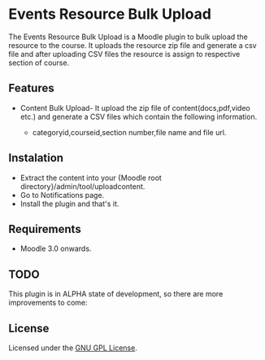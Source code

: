 Events Resource Bulk Upload
===========================

The Events Resource Bulk Upload is  a Moodle plugin to bulk upload the resource to the course.
It uploads the resource zip file and generate a csv file and after uploading CSV files the resource is assign to respective section of course.

Features
--------

- Content Bulk Upload- It upload the zip file of content(docs,pdf,video etc.) and generate a CSV files which contain the following information.
    
    - categoryid,courseid,section number,file name and file url.

Instalation
-----------
- Extract the content into your {Moodle root directory}/admin/tool/uploadcontent.
- Go to Notifications page.
- Install the plugin and that's it.

Requirements
------------
- Moodle 3.0 onwards.


TODO
----
This plugin is in ALPHA state of development, so there are more improvements to come:


License
-------

Licensed under the [GNU GPL License](http://www.gnu.org/copyleft/gpl.html).
